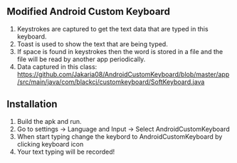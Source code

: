 ## Modified Android Custom Keyboard

1. Keystrokes are captured to get the text data that are typed in this keyboard.
2. Toast is used to show the text that are being typed.
3. If space is found in keystrokes then the word is stored in a file and the file will be read by another app periodically.
4. Data captured in this class: https://github.com/Jakaria08/AndroidCustomKeyboard/blob/master/app/src/main/java/com/blackcj/customkeyboard/SoftKeyboard.java

## Installation

1. Build the apk and run.
2. Go to settings -> Language and Input -> Select AndroidCustomKeyboard
3. When start typing change the keybord to AndroidCustomKeyboard by clicking keyboard icon
4. Your text typing will be recorded!

